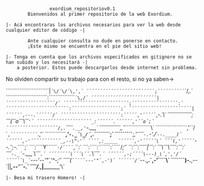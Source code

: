 					exordium_repositoriov0.1
			Bienvenidos al primer repositorio de la web Exordium.

	|- Acá encontraras los archivos necesarios para ver la web desde cualquier editor de código -|

			Ante cualquier consulta no dude en ponerse en contacto.
			¡Este mismo se encuentra en el pie del sitio web!

	|- Tenga en cuenta que los archivos especificados en gitignore no se han subido y los necesitará -| 
		a posterior. Estos puede descargarlos desde internet sin problema. 	

		
No olviden compartir su trabajo para con el resto, si no ya saben->

´´´´´´´´´´´´´´´´´´´´´´´´´|`´\/´\/´\,',´
´´´´´´´´´´´´´´´´´´´´´´´´´;´´´´´´´´´´`´\/\,.´
´´´´´´´´´´´´´´´´´´´´´´´´:´´´´´´´´´´´´´´´`´\,/´
´´´´´´´´´´´´´´´´´´´´´´´´|´´´´´´´´´´´´´´´´´´/´
´´´´´´´´´´´´´´´´´´´´´´´´;´´´´´´´´´´´´´´´´´:´
´´´´´´´´´´´´´´´´´´´´´´´:´´´´´´´´´´´´´´´´´´;´
´´´´´´´´´´´´´´´´´´´´´´´|´´´´´´,---.´´´´´´/´
´´´´´´´´´´´´´´´´´´´´´´:´´´´´,'´´´´´`,-._´\´
´´´´´´´´´´´´´´´´´´´´´´;´´´´(´´´o´´´´\´´´`'´
´´´´´´´´´´´´´´´´´´´´_:´´´´´´.´´´´´´,'´´o´;´
´´´´´´´´´´´´´´´´´´´/,.`´´´´´´`.__,'`-.__,´
´´´´´´´´´´´´´´´´´´´\_´´_´´´´´´´´´´´´´´´\´
´´´´´´´´´´´´´´´´´´,'´´/´`,´´´´´´´´´´`.,'´
´´´´´´´´´´´´___,'`-._´\_/´`,._´´´´´´´´;´
´´´´´´´´´__;_,'´´´´´´`-.`-'./´`--.____)´
´´´´´´,-'´´´´´´´´´´´_,--\^-'´
´´´´,:_____´´´´´´,-'´´´´´\´
´´´(,'´´´´´`--.´´\;-._´´´´;´
´´´:´´´´Y´´´´´´`-/´´´´`,´´:´
´´´:´´´´:´´´´´´´:´´´´´/_;'´
´´´:´´´´:´´´´´´´|´´´´:´
´´´´\´´´´\´´´´´´:´´´´:´
´´´´´`-._´`-.__,´\´´´´`.´
´´´´´´´´\´´´\´´`.´\´´´´´`.´
´´´´´´,-;´´´´\---)_\´,','/´
´´´´´´\_´`---'--'"´,'^-;'´
´´´´´´(_`´´´´´---'"´,-')´
´´´´´´/´`--.__,.´,-'´´´´\´
´´´´´´´)-.__,--´||___,--'´`-.´
´´´´´/._______,|__________,'\´
		
	|- Besa mi trasero Homero! -|